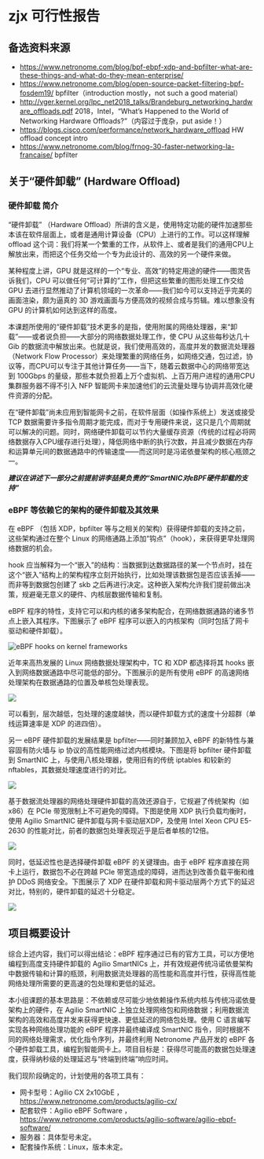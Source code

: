 # zjx 可行性报告

## 备选资料来源

- https://www.netronome.com/blog/bpf-ebpf-xdp-and-bpfilter-what-are-these-things-and-what-do-they-mean-enterprise/
- https://www.netronome.com/blog/open-source-packet-filtering-bpf-fosdem19/ bpfilter（introduction mostly，not such a good material）
- http://vger.kernel.org/lpc_net2018_talks/Brandeburg_networking_hardware_offloads.pdf 2018，Intel，“What’s Happened to the World of Networking Hardware Offloads?”（内容过于庞杂，put aside！）
- https://blogs.cisco.com/performance/network_hardware_offload HW offload concept intro
- https://www.netronome.com/blog/frnog-30-faster-networking-la-francaise/ bpfilter

## 关于“硬件卸载” (Hardware Offload)

### 硬件卸载 简介

“硬件卸载” （Hardware Offload）所讲的含义是，使用特定功能的硬件加速那些本该在软件层面上，或者是通用计算设备（CPU）上进行的工作。可以这样理解 offload 这个词：我们将某一个繁重的工作，从软件上、或者是我们的通用CPU上解放出来，而把这个任务交给一个专为此设计的、高效的另一个硬件来做。

某种程度上讲，GPU 就是这样的一个“专业、高效”的特定用途的硬件——图灵告诉我们，CPU 可以做任何“可计算的”工作，但把这些繁重的图形处理工作交给 GPU 去进行显然推动了计算机领域的一次革命——我们如今可以支持近乎完美的画面渲染，颇为逼真的 3D 游戏画面与方便高效的视频合成与剪辑。难以想象没有 GPU 的计算机如何达到这样的高度。

本课题所使用的“硬件卸载”技术更多的是指，使用附属的网络处理器，来“卸载”——或者说负担——大部分的网络数据处理工作，使 CPU 从这些每秒达几十 Gib 的数据流中解放出来。也就是说，我们使用高效的，高度并发的数据流处理器（Network Flow Processor）来处理繁重的网络任务，如网络交通，包过滤，协议等，而CPU可以专注于其他计算任务——当下，随着云数据中心的网络带宽达到 100Gbps 的量级，那些本就负担着上万个虚拟机、上百万用户进程的通用CPU集群服务器不得不引入 NFP 智能网卡来加速他们的云流量处理与协调并高效化硬件资源的分配。

在“硬件卸载”尚未应用到智能网卡之前，在软件层面（如操作系统上）发送或接受 TCP 数据需要许多指令周期才能完成，而对于专用硬件来说，这只是几个周期就可以解决的问题。同时，网络硬件卸载可以节约大量缓存资源（传统的过程必将网络数据存入CPU缓存进行处理），降低网络中断的执行次数，并且减少数据在内存和运算单元间的数据通路中的传输速度——而这同时是冯诺依曼架构的核心瓶颈之一。

***建议在讲述下一部分之前提前讲李喆昊负责的“SmartNIC对eBPF硬件卸载的支持”***

### eBPF 等依赖它的架构的硬件卸载及其效果

在 eBPF （包括 XDP，bpfilter 等与之相关的架构）获得硬件卸载的支持之前，这些架构通过在整个 Linux 的网络通路上添加“钩点”（hook），来获得更早处理网络数据的机会。

hook 应当解释为一个“嵌入”的结构：当数据到达数据路径的某一个节点时，挂在这个“嵌入”结构上的架构程序立刻开始执行，比如处理该数据包是否应该丢掉——而非等到数据包创建了 skb 之后再进行决定。这种嵌入架构允许我们提前做出决策，规避毫无意义的硬件、内核层数据传输和复制。

eBPF 程序的特性，支持它可以和内核的诸多架构配合，在网络数据通路的诸多节点上嵌入其程序。下图展示了 eBPF 程序可以嵌入的内核架构（同时包括了网卡驱动和硬件卸载）。

![eBPF hooks on kernel frameworks](Image/eBPF-hooks.png)

近年来高热发展的 Linux 网络数据处理架构中，TC 和 XDP 都选择将其 hooks 嵌入到网络数据通路中尽可能低的部分。下图展示的是所有使用 eBPF 的高速网络处理架构在数据通路的位置及单核包处理表现。

![](Image/High-performance-networking-hooks.png)

可以看到，层次越低，包处理的速度越快，而以硬件卸载方式的速度十分超群（单线运算速率是 XDP 的进四倍）。

另一 eBPF 硬件卸载的发展结果是 bpfilter——同时兼顾加入 eBPF 的新特性与兼容固有防火墙与 ip 协议的高性能网络过滤内核模块。下图是将 bpfilter 硬件卸载到 SmartNIC 上，与使用八核处理器，使用旧有的传统 iptables 和较新的 nftables，其数据处理速度进行的对比。

![](Image/bpfilter-offload.png)

基于数据流处理器的网络处理硬件卸载的高效还源自于，它规避了传统架构（如 x86）在 PCIe 带宽限制上不可避免的障碍。下图是使用 XDP 执行负载均衡时，使用 Agilio SmartNIC 硬件卸载与网卡驱动层XDP，及使用 Intel Xeon CPU E5-2630 的性能对比，前者的数据包处理表现近乎是后者单核的12倍。

![](Image/Load-Balancer-Performance.png)

同时，低延迟性也是选择硬件卸载 eBPF 的关键理由。由于 eBPF 程序直接在网卡上运行，数据包不必在跨越 PCIe 带宽造成的障碍，进而达到改善负载平衡和维护 DDoS 网络安全。下图展示了 XDP 在硬件卸载和网卡驱动层两个方式下的延迟对比，特别的，硬件卸载的延迟十分稳定。

![](Image/XDP-Latency.png)

## 项目概要设计

综合上述内容，我们可以得出结论：eBPF 程序通过已有的官方工具，可以方便地编程到高度支持硬件卸载的 Agilio SmartNICs 上，并有效规避传统冯诺依曼架构中数据传输和计算的瓶颈，利用数据流处理器的高性能和高度并行性，获得高性能网络处理所需要的更高速的包处理和更低的延迟。

本小组课题的基本思路是：不依赖或尽可能少地依赖操作系统内核与传统冯诺依曼架构上的硬件，在 Agilio SmartNIC 上独立处理网络包和网络数据；利用数据流架构的高效和高度并发来获得更快速、更低延迟的网络包处理。使用 C 语言编写实现各种网络处理功能的 eBPF 程序并最终编译成 SmartNIC 指令，同时根据不同的网络处理需求，优化指令序列，并最终利用 Netronome 产品开发的 eBPF 各个硬件卸载工具，编程到智能网卡上。项目目标是：获得尽可能高的数据包处理速度，获得纳秒级的处理延迟与“终端到终端”响应时间。

我们现阶段确定的，计划使用的各项工具有：
- 网卡型号：Agilio CX 2x10GbE ，https://www.netronome.com/products/agilio-cx/
- 配套软件：Agilio eBPF Software ，https://www.netronome.com/products/agilio-software/agilio-ebpf-software/
- 服务器：具体型号未定。
- 配套操作系统：Linux，版本未定。